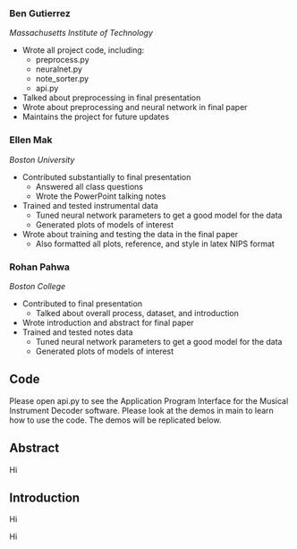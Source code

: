 
  <!--
  <h2>Table of Contents</h2>
    <ol>
	  <li><a href="#Contributors"><b>Contributors</b></a></li>
    </ol>
  
    <h2 id="Contributors">Contributors</h2>
    <i><strong>AKA The Instrumental Specialists</strong> </i>
	-->
  
<h3><strong>Ben Gutierrez</strong></h3>
<i>Massachusetts Institute of Technology</i>
  <ul>   
    <li>Wrote all project code, including:
	  <ul>
	    <li>preprocess.py</li>
		<li>neuralnet.py</li>
		<li>note_sorter.py</li>
		<li>api.py</li>
  </ul>
    </li>
	<li>Talked about preprocessing in final presentation</li>
	<li>Wrote about preprocessing and neural network in final paper</li>
	<li>Maintains the project for future updates</li>
  </ul>
  
<h3><strong>Ellen Mak</strong></h3>
<i>Boston University</i>
  <ul>
    <li>Contributed substantially to final presentation
      <ul>
	    <li>Answered all class questions</li>
	    <li>Wrote the PowerPoint talking notes</li>
	   </ul>
    </li>
    <li>Trained and tested instrumental data
	  <ul>
	    <li>Tuned neural network parameters to get a good model for the data</li>
        <li>Generated plots of models of interest</li>
	  </ul>
	</li>
	<li>Wrote about training and testing the data in the final paper
	  <ul>
	    <li>Also formatted all plots, reference, and style in latex NIPS format</li>
      </ul>
	</li>
  </ul>
	
<h3><strong>Rohan Pahwa</strong></h3>
<i>Boston College</i>
  <ul>
    <li>Contributed to final presentation
	  <ul>
	    <li>Talked about overall process, dataset, and introduction</li>
	  </ul>
	</li>
    <li>Wrote introduction and abstract for final paper</li>
	<li>Trained and tested notes data
	  <ul>
	    <li>Tuned neural network parameters to get a good model for the data</li>
		<li>Generated plots of models of interest</li>
      </ul>
	</li>
  </ul>
 
<h2>Code</h2>
  <p>
    Please open api.py to see the Application Program Interface for the Musical Instrument Decoder software. Please look at the demos in main to learn how to use the code. The demos will be replicated below.
  </p>

 

<h2>Abstract</h2>
  <p>
	Hi
  </p>
  

<h2>Introduction</h2>
  <p>
	Hi
  </p>
  
  <p>
    Hi
  </p>